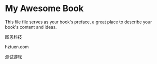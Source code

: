 # My Awesome Book

This file file serves as your book's preface, a great place to describe your book's content and ideas.

图恩科技

hztuen.com



测试游戏

